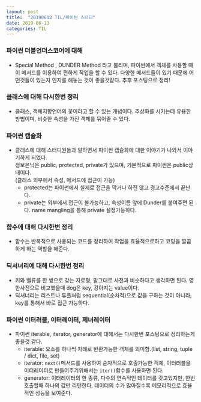 ```yaml
--- 
layout: post
title:  "20190613 TIL/파이썬 스터디"
date: 2019-06-13
categories: TIL
--- 
```

### 파이썬 더블언더스코어에 대해
- Special Method , DUNDER Method 라고 불리며, 파이썬에서 객체를 사용할 때 이 메서드를 이용하여 편하게 작업을 할 수 있다.  다양한 메서드들이 있기 때문에 어떤것들이 있는지 인지를 해놓는 것이 좋을것같다. 추후 포스팅으로 정리!

### 클래스에 대해 다시한번 정리
- 클래스, 객체지향언어의 꽃이라고 할 수 있는 개념이다. 추상화를 시키는데 유용한 방법이며, 비슷한 속성을 가진 객체를 묶어줄 수 있다.

### 파이썬 캡슐화
- 클래스에 대해 스터디원들과 말하면서 파이썬 캡슐화에 대한 이야기가 나와서 이야기하게 되었다.  
  정보은닉은 public, protected, private가 있으며, 기본적으로 파이썬은 public상태이다.  
  (클래스 외부에서 속성, 메서드에 접근이 가능)  
  - protected는 파이썬에서 실제로 접근을 막거나 하진 않고 경고수준에서 끝난다.  
  - private는 외부에서 접근이 불가능하고, 속성이름 앞에 Dunder를 붙여주면 된다.
    name mangling을 통해 private 설정가능하다.

### 함수에 대해 다시한번 정리
- 함수는 반복적으로 사용되는 코드를 정리하여 작업을 효율적으로하고 코딩을 깔끔하게 하는 역할을 해준다.

### 딕셔너리에 대해 다시한번 정리
- 키와 밸류를 한 쌍으로 갖는 자료형, 말그대로 사전과 비슷하다고 생각하면 된다. 영한사전으로 비교했을때 dog은 key, 강아지는 value이다.
- 딕셔너리는 리스트나 튜플처럼 sequential(순차적)으로 값을 구하는 것이 아니라, key를 통해서 바로 접근 가능하다. 

### 파이썬 이터러블, 이터레이터, 제너레이터
- 파이썬 iterable, iterator, generator에 대해서는 다시한번 포스팅으로 정리하는게 좋을것 같다.
  - iterable: 요소를 하나씩 차례로 반환가능한 객체를 의미함.(list, string, tuple / dict, file, set)
  - iterator: `next()`메서드를 사용하여 순차적으로 호출가능한 객체, 이터러블을 이터레이터로 만들어주기위해서는 `iter()`함수를 사용하면 된다.
  - generator: 이터레이터의 한 종류, 다수의 연속적인 데이터를 갖고있지만,  한번 호출할때 하나의 값만 리턴한다. 데이터의 수가 많아질수록 메모리적으로 효율적인 성능을 보여준다.
